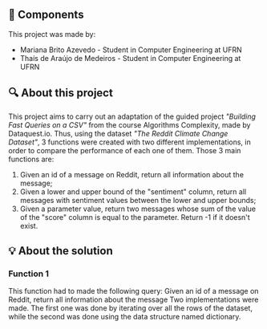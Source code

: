 ## :busts_in_silhouette: Components

This project was made by:
* Mariana Brito Azevedo - Student in Computer Engineering at UFRN
* Thaís de Araújo de Medeiros - Student in Computer Engineering at UFRN

## :mag: About this project

This project aims to carry out an adaptation of the guided project _"Building Fast Queries on a CSV"_ from the course Algorithms Complexity, made by Dataquest.io. Thus, using the dataset _"The Reddit Climate Change Dataset"_, 3 functions were created with two different implementations, in order to compare the performance of each one of them. Those 3 main functions are:

1. Given an id of a message on Reddit, return all information about the message;
2. Given a lower and upper bound of the "sentiment" column, return all messages with sentiment values between the lower and upper bounds;
3. Given a parameter value, return two messages whose sum of the value of the "score" column is equal to the parameter. Return -1 if it doesn't exist.

## :bulb: About the solution

### Function 1 
This function had to made the following query: Given an id of a message on Reddit, return all information about the message
Two implementations were made. The first one was done by iterating over all the rows of the dataset, while the second was done using the data structure named dictionary.
